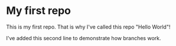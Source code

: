# My first repo

This is my first repo. That is why I've called this repo "Hello World"!

I've added this second line to demonstrate how branches work.
